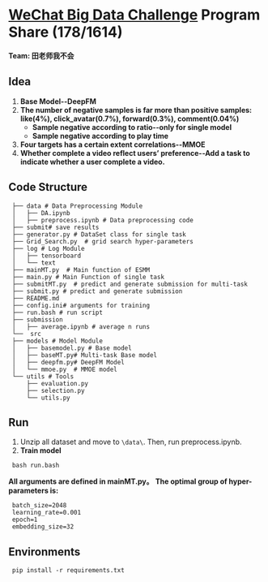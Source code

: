 # [WeChat Big Data Challenge](https://tech.yidianzixun.com/competition/#/) Program Share (178/1614)

**Team: 田老师我不会**

## Idea

1. **Base Model--DeepFM**
2. **The number of negative samples is far more than positive samples: like(4%), click_avatar(0.7%), forward(0.3%), comment(0.04%)**
   * **Sample negative according to ratio--only for single model**
   * **Sample negative according to play time**
3. **Four targets has a certain extent correlations--MMOE**
4. **Whether complete a video reflect users’ preference--Add a task to indicate whether a user complete a video.**

## Code Structure

```
 ├── data # Data Preprocessing Module
 │   ├── DA.ipynb 
 │   ├── preprocess.ipynb # Data preprocessing code
 ├── submit# save results
 ├── generator.py # DataSet class for single task
 ├── Grid_Search.py  # grid search hyper-parameters
 ├── log # Log Module
 │   ├── tensorboard
 │   └── text
 ├── mainMT.py  # Main function of ESMM
 ├── main.py # Main Function of single task
 ├── submitMT.py  # predict and generate submission for multi-task
 ├── submit.py # predict and generate submission
 ├── README.md
 ├── config.ini# arguments for training
 ├── run.bash # run script
 ├── submission
 │   ├── average.ipynb # average n runs 
 └──  src
 ├── models # Model Module
 │   ├── basemodel.py # Base model
 │   ├── baseMT.py# Multi-task Base model
 │   ├── deepfm.py# DeepFM Model
 │   └── mmoe.py  # MMOE model
 └── utils # Tools
     ├── evaluation.py
     ├── selection.py
     └── utils.py
```

## Run

1. Unzip all dataset and move to `\data\`. Then, run preprocess.ipynb.
2. **Train model**

```
 bash run.bash
```

**All arguments are defined in mainMT.py。**
**The optimal group of hyper-parameters is:**

```
 batch_size=2048
 learning_rate=0.001
 epoch=1
 embedding_size=32
```

## Environments

```
 pip install -r requirements.txt
```
